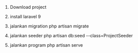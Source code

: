 1. Download project
2. install laravel 9
3. jalankan migration 
   php artisan migrate

4. jalankan seeder
   php artisan db:seed --class=ProjectSeeder

5. jalankan program
    php artisan serve